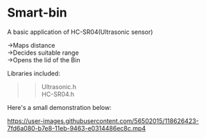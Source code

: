 # Smart-bin

A basic application of HC-SR04(Ultrasonic sensor)

->Maps distance<br>
->Decides suitable range<br>
->Opens the lid of the Bin<br>

Libraries included:
>> Ultrasonic.h<br>
>> HC-SR04.h<br>

Here's a small demonstration below:<br>


https://user-images.githubusercontent.com/56502015/118626423-7fd6a080-b7e8-11eb-9463-e0314486ec8c.mp4
